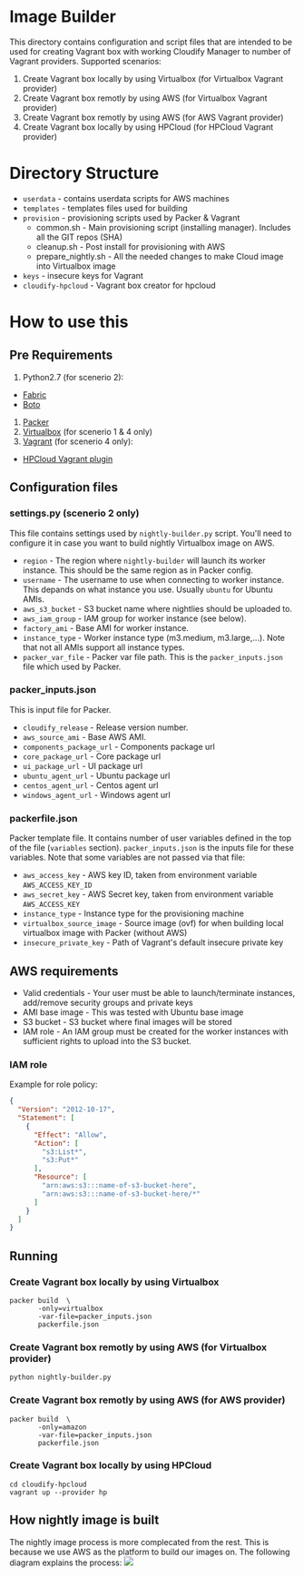 # Image Builder
This directory contains configuration and script files that are intended to be used for creating Vagrant box with working Cloudify Manager to number of Vagrant providers.
Supported scenarios: 

1. Create Vagrant box locally by using Virtualbox (for Virtualbox Vagrant provider)
1. Create Vagrant box remotly by using AWS (for Virtualbox Vagrant provider)
1. Create Vagrant box remotly by using AWS (for AWS Vagrant provider)
1. Create Vagrant box locally by using HPCloud (for HPCloud Vagrant provider)

# Directory Structure
* `userdata` - contains userdata scripts for AWS machines 
* `templates` - templates files used for building
* `provision` - provisioning scripts used by Packer & Vagrant
  * common.sh - Main provisioning script (installing manager). Includes all the GIT repos (SHA)
  * cleanup.sh - Post install for provisioning with AWS
  * prepare_nightly.sh - All the needed changes to make Cloud image into Virtualbox image
* `keys` - insecure keys for Vagrant
* `cloudify-hpcloud` - Vagrant box creator for hpcloud

# How to use this
## Pre Requirements

1. Python2.7 (for scenerio 2):
  * [Fabric](http://www.fabfile.org/)
  * [Boto](http://docs.pythonboto.org/en/latest/)
1. [Packer](https://www.packer.io/)
1. [Virtualbox](https://www.virtualbox.org/) (for scenerio 1 & 4 only)
1. [Vagrant](https://www.vagrantup.com/) (for scenerio 4 only):
  * [HPCloud Vagrant plugin](https://github.com/mohitsethi/vagrant-hp)
  
## Configuration files
### settings.py (scenerio 2 only)
This file contains settings used by `nightly-builder.py` script. You'll need to configure it in case you want to build nightly Virtualbox image on AWS.
* `region` - The region where `nightly-builder` will launch its worker instance. This should be the same region as in Packer config.
* `username` - The username to use when connecting to worker instance. This depands on what instance you use. Usually `ubuntu` for Ubuntu AMIs.
* `aws_s3_bucket` - S3 bucket name where nightlies should be uploaded to.
* `aws_iam_group` - IAM group for worker instance (see below).
* `factory_ami` - Base AMI for worker instance.
* `instance_type` - Worker instance type (m3.medium, m3.large,...). Note that not all AMIs support all instance types.
* `packer_var_file` - Packer var file path. This is the `packer_inputs.json` file which used by Packer. 

### packer_inputs.json
This is input file for Packer. 
* `cloudify_release` - Release version number.
* `aws_source_ami` - Base AWS AMI.
* `components_package_url` - Components package url
* `core_package_url` - Core package url
* `ui_package_url` - UI package url
* `ubuntu_agent_url` - Ubuntu package url
* `centos_agent_url` - Centos agent url
* `windows_agent_url` - Windows agent url

### packerfile.json
Packer template file. It contains number of user variables defined in the top of the file (`variables` section). `packer_inputs.json` is the inputs file for these variables. Note that some variables are not passed via that file:
* `aws_access_key` - AWS key ID, taken from environment variable `AWS_ACCESS_KEY_ID`
* `aws_secret_key` - AWS Secret key, taken from environment variable `AWS_ACCESS_KEY`
* `instance_type` - Instance type for the provisioning machine
* `virtualbox_source_image` - Source image (ovf) for when building local virtualbox image with Packer (without AWS)
* `insecure_private_key` - Path of Vagrant's default insecure private key

## AWS requirements
* Valid credentials - Your user must be able to launch/terminate instances, add/remove security groups and private keys
* AMI base image - This was tested with Ubuntu base image
* S3 bucket - S3 bucket where final images will be stored
* IAM role - An IAM group must be created for the worker instances with sufficient rights to upload into the S3 bucket.

### IAM role
Example for role policy:
```json
{
  "Version": "2012-10-17",
  "Statement": [
    {
      "Effect": "Allow",
      "Action": [
        "s3:List*",
        "s3:Put*"
      ],
      "Resource": [
        "arn:aws:s3:::name-of-s3-bucket-here",
        "arn:aws:s3:::name-of-s3-bucket-here/*"
      ]
    }
  ]
}
```

## Running

### Create Vagrant box locally by using Virtualbox 
```shell
packer build  \
       -only=virtualbox
       -var-file=packer_inputs.json
       packerfile.json
```

### Create Vagrant box remotly by using AWS (for Virtualbox provider)
```shell
python nightly-builder.py
````

### Create Vagrant box remotly by using AWS (for AWS provider)
```shell
packer build  \
       -only=amazon
       -var-file=packer_inputs.json
       packerfile.json
```

### Create Vagrant box locally by using HPCloud
```shell
cd cloudify-hpcloud
vagrant up --provider hp
```
## How nightly image is built
The nightly image process is more complecated from the rest. This is because we use AWS as the platform to build our images on. The following diagram explains the process:
![](https://raw.githubusercontent.com/cloudify-cosmo/cloudify-packager/master/image-builder/nightly.png)

